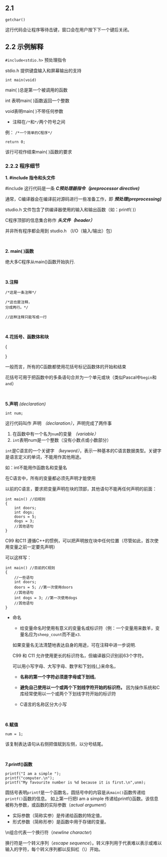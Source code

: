 ## 2.1
```
getchar()
```
这行代码会让程序等待击键，窗口会在用户按下下一个键后关闭。

## 2.2 示例解释
`
#include<stdio.h>
`
预处理指令

stdio.h 提供键盘输入和屏幕输出的支持

`
int main(void)
`

main( )总是第一个被调用的函数

int 表明main( )函数返回一个整数

void表明main( )不带任何参数

- 注释在`/*`和`*/`两个符号之间

例： `/*一个简单的C程序*/`

```
return 0;
```
该行可视作结束main( )函数的要求

### 2.2.2 程序细节

**1. #include 指令和头文件**

#include 这行代码是一条 ***C预处理器指令（preprocessor directive)***

通常，C编译器会在编译前对源码进行一些准备工作，即 ***预处理(preprocessing)***

studio.h 文件包含了供编译器使用的输入和输出函数（如：printf( )）

C程序顶部的信息集合称作 ***头文件（header）***

并非所有程序都会用到 studio.h （I/O（输入/输出）包）

<br>

**2. main( )函数**

绝大多C程序从main()函数开始执行.

<br>


**3.注释**

`/*这是一条注释*/`
```
/*这也是注释，
分成两行。*/
```

`//这种注释只能写成一行`

<br>

**4.花括号、函数体和块**

{

}

一般而言，所有的C函数都使用花括号标记函数体的开始和结束

花括号可用于把函数中的多条语句合并为一个单元或块（类似Pascal中`begin`和`and`）

<br>

**5.声明** *(declaration)*

`int num;`

这行代码叫作 声明 *（declaration）*，声明完成了两件事
   1. 在函数中有一个名为`num`的变量 *（variable）*
   2. `int`表明num是一个整数（没有小数点或小数部分）
   
`int`是C语言的一个关键字 *（keyword）*，表示一种基本的C语言数据类型。关键字是语言定义的单词，不能用作其他用途。

如：int不能用作函数名和变量名

在C语言中，所有的变量都必须先声明才能使用

以前的C语言，要求把变量声明在块的顶部，其他语句不能再任何声明的前面：

```
int main() //旧规则
{
    int doors;
    int dogs;
    doors = 5;
    dogs = 3;
    //其他语句
}
```

C99 和C11 遵循C++的惯例，可以把声明放在块中任何位置（尽管如此，首次使用变量之前一定要先声明）

可以这样写：
```
int main() //目前的C规则
{
    //一些语句
    int doors;
    doors = 5; //第一次使用doors
    //其他语句
    int dogs = 3; //第一次使用dogs
    //其他语句
}
```

- 命名
 
  - 给变量命名时使用有意义的变量名或标识符（例：一个变量用来数羊，变量名应为`sheep_count`而不是`x3`.

  如果变量名无法清楚地表达自身的用途，可在注释中进一步说明.

  C99 和 C11 允许使用更长的标识符名，但编译器只识别前63个字符。

  可以用小写字母、大写字母、数字和下划线(_)来命名，
  - **名称的第一个字符必须是字母或下划线**。

  - **避免自己使用以一个或两个下划线字符开始的标识符。** 因为操作系统和C库经常使用以一个或两个下划线字符开始的标识符
  - C语言的名称区分大小写
  
<br>

**6.赋值**

`num = 1;`

该复制表达语句从右侧把值赋到左侧，以分号结尾。

<br>

**7.printf()函数**

```
printf("I am a simple ");
printf("computer.\n");
printf("My favourite number is %d because it is first.\n",unm);
```

圆括号表明`printf`是一个函数名，圆括号中的内容是从`main()`函数传递给`printf()`函数的信息。
如上第一行把I am a simple 传递给printf()函数。该信息被称为参数，或函数的实际参数（*actual argument*）

- 实际参数（简称实参）是传递给函数的特定值，
- 形式参数（简称形参）是函数中用于存储的变量。

\n组合代表一个换行符（*newline character*)

换行符是一个转义序列（*escape sequence*）。转义序列用于代表难以表示或难以输入的字符，每个转义序列都以反斜杠（\）开始。

